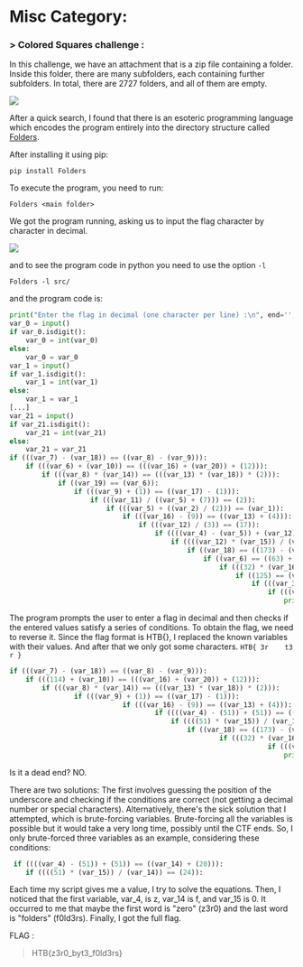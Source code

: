 # Misc Category:

### > Colored Squares challenge :

In this challenge, we have an attachment that is a zip file containing a folder. Inside this folder, there are many subfolders, each containing further subfolders. In total, there are 2727 folders, and all of them are empty.

![](https://cdn.discordapp.com/attachments/1067452256686981161/1216984976638218290/ScreenRecording2024-03-12at5.02.13AM-ezgif.com-video-to-gif-converter.gif?ex=66026094&is=65efeb94&hm=2e19b7c3d76e4269baba985e3e62b4d560731a4179a96bcec03d6323aa23047d&)

After a quick search, I found that there is an esoteric programming language which encodes the program entirely into the directory structure called [Folders](https://esolangs.org/wiki/Folders).

After installing it using pip:

`pip install Folders`

To execute the program, you need to run:

`Folders <main folder>`

We got the program running, asking us to input the flag character by character in decimal.

![](https://cdn.discordapp.com/attachments/1067452256686981161/1216984508746825779/Screen_Shot_2024-03-12_at_5.08.44_AM.png?ex=66026025&is=65efeb25&hm=01cfd8d601eb4fa30c91e8a940bbef1806faae34c8650aa0a53e07d1a46f20ef&)

and to see the program code in python you need to use the option `-l`

`Folders -l src/`

and the program code is:

```py
print("Enter the flag in decimal (one character per line) :\n", end='', flush=True)
var_0 = input()
if var_0.isdigit():
    var_0 = int(var_0)
else:
    var_0 = var_0
var_1 = input()
if var_1.isdigit():
    var_1 = int(var_1)
else:
    var_1 = var_1
[...]
var_21 = input()
if var_21.isdigit():
    var_21 = int(var_21)
else:
    var_21 = var_21
if (((var_7) - (var_18)) == ((var_8) - (var_9))):
    if (((var_6) + (var_10)) == (((var_16) + (var_20)) + (12))):
        if (((var_8) * (var_14)) == (((var_13) * (var_18)) * (2))):
            if ((var_19) == (var_6)):
                if (((var_9) + (1)) == ((var_17) - (1))):
                    if (((var_11) / ((var_5) + (7))) == (2)):
                        if (((var_5) + ((var_2) / (2))) == (var_1)):
                            if (((var_16) - (9)) == ((var_13) + (4))):
                                if (((var_12) / (3)) == (17)):
                                    if ((((var_4) - (var_5)) + (var_12)) == ((var_14) + (20))):
                                        if ((((var_12) * (var_15)) / (var_14)) == (24)):
                                            if ((var_18) == ((173) - (var_4))):
                                                if ((var_6) == ((63) + (var_5))):
                                                    if (((32) * (var_16)) == ((var_7) * (var_0))):
                                                        if ((125) == (var_21)):
                                                            if (((var_3) - (var_2)) == (57)):
                                                                if (((var_17) - (var_15)) == ((var_18) + (1))):
                                                                    print("Good job! :)", end='', flush=True)
```

The program prompts the user to enter a flag in decimal and then checks if the entered values satisfy a series of conditions. 
To obtain the flag, we need to reverse it. 
Since the flag format is HTB{}, I replaced the known variables with their values.
And after that we only got some characters.
`HTB{ 3r    t3      r }`

```py
if (((var_7) - (var_18)) == ((var_8) - (var_9))):
    if (((114) + (var_10)) == (((var_16) + (var_20)) + (12))):
        if (((var_8) * (var_14)) == (((var_13) * (var_18)) * (2))):
                if (((var_9) + (1)) == ((var_17) - (1))):
                            if (((var_16) - (9)) == ((var_13) + (4))):
                                    if ((((var_4) - (51)) + (51)) == ((var_14) + (20))):
                                        if ((((51) * (var_15)) / (var_14)) == (24)):
                                            if ((var_18) == ((173) - (var_4))):
                                                    if (((32) * (var_16)) == ((var_7) * (72))):
                                                                if (((var_17) - (var_15)) == ((var_18) + (1))):
                                                                    print("Good job! :)", end='', flush=True)
```

Is it a dead end? NO.


There are two solutions:
The first involves guessing the position of the underscore and checking if the conditions are correct (not getting a decimal number or special characters).
Alternatively, there's the sick solution that I attempted, which is brute-forcing variables. Brute-forcing all the variables is possible but it would take a very long time, possibly until the CTF ends.
So, I only brute-forced three variables as an example, considering these conditions:

```py
 if ((((var_4) - (51)) + (51)) == ((var_14) + (20))):
    if ((((51) * (var_15)) / (var_14)) == (24)):
```

Each time my script gives me a value, I try to solve the equations.
Then, I noticed that the first variable, var_4, is z, var_14 is f, and var_15 is 0.
It occurred to me that maybe the first word is "zero" (z3r0) and the last word is "folders" (f0ld3rs). Finally, I got the full flag.

FLAG : 
> HTB{z3r0_byt3_f0ld3rs}
